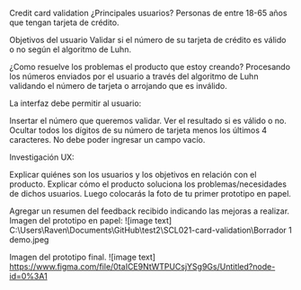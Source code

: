 Credit card validation
¿Principales usuarios?
Personas de entre 18-65 años que tengan tarjeta de crédito.

Objetivos del usuario
Validar si el número de su tarjeta de crédito es válido o no según el algoritmo de Luhn.

¿Como resuelve los problemas el producto que estoy creando?
Procesando los números enviados por el usuario a través del algoritmo de Luhn validando el número de tarjeta o arrojando que es inválido.

La interfaz debe permitir al usuario:

Insertar el número que queremos validar.
Ver el resultado si es válido o no.
Ocultar todos los dígitos de su número de tarjeta menos los últimos 4 caracteres.
No debe poder ingresar un campo vacío.

Investigación UX:

Explicar quiénes son los usuarios y los objetivos en relación con el producto.
Explicar cómo el producto soluciona los problemas/necesidades de dichos usuarios.
Luego colocarás la foto de tu primer prototipo en papel.


Agregar un resumen del feedback recibido indicando las mejoras a realizar.
Imagen del prototipo en papel:
![image text] C:\Users\Raven\Documents\GitHub\test2\SCL021-card-validation\Borrador 1 demo.jpeg

Imagen del prototipo final.
![image text] https://www.figma.com/file/0taICE9NtWTPUCsjYSg9Gs/Untitled?node-id=0%3A1
